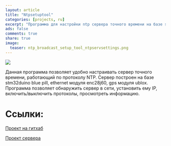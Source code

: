 ```yaml
---
layout: article
title: "Ntpsetuptool"
categories: [projects, ru]
excerpt: "Программа для настройки ntp сервера точного времени на базе stm32duino/arduino (Qt,C++)."
ads: false
comments: true
share: true
image:
  teaser: ntp_broadcast_setup_tool_ntpservsettings.png
---
```

<img src="{{ site.url }}/images/ntp_broadcast_setup_tool_ntpservsettings.png">

Данная программа позволяет удобно настраивать сервер точного времени, работающий по протоколу NTP.
Сервер построен на базе stm32duino blue pill, ethernet модуля enc28j60, gps модуля ublox.
Программа позволяет обнаружить сервер в сети, установить ему IP, 
включить/выключить протоколы, просмотреть информацию.
# Ссылки:
[Проект на гитхаб](https://github.com/AlexPutz/stm32dntpsetuptool)

[Проект сервера]()